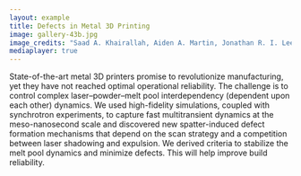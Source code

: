 ```yaml
---
layout: example
title: Defects in Metal 3D Printing
image: gallery-43b.jpg
image_credits: "Saad A. Khairallah, Aiden A. Martin, Jonathan R. I. Lee, Gabe Guss, Nicholas P. Calta, Joshua A. Hammons, Michael H. Nielsen, Kevin Chaput, Edwin Schwalbach, Megna N. Shah, Michael G. Chapman, Trevor M. Willey, Alexander M. Rubenchik, Andrew T. Anderson,Y. Morris Wang, Manyalibo J. Matthews, Wayne E. King"
mediaplayer: true
---
```

State-of-the-art metal 3D printers promise to revolutionize manufacturing, yet
they have not reached optimal operational reliability. The challenge is to
control complex laser–powder–melt pool interdependency (dependent upon each
other) dynamics. We used high-fidelity simulations, coupled with synchrotron
experiments, to capture fast multitransient dynamics at the meso-nanosecond
scale and discovered new spatter-induced defect formation mechanisms that depend
on the scan strategy and a competition between laser shadowing and expulsion. We
derived criteria to stabilize the melt pool dynamics and minimize defects. This
will help improve build reliability.
